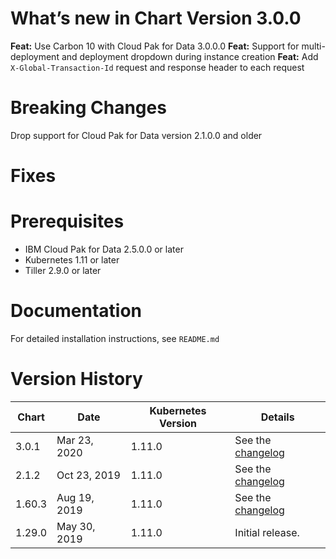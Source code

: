 # What’s new in Chart Version 3.0.0

**Feat:** Use Carbon 10 with Cloud Pak for Data 3.0.0.0
**Feat:** Support for multi-deployment and deployment dropdown during instance creation
**Feat:** Add `X-Global-Transaction-Id` request and response header to each request

# Breaking Changes

Drop support for Cloud Pak for Data version 2.1.0.0 and older

# Fixes

# Prerequisites

- IBM Cloud Pak for Data 2.5.0.0 or later
- Kubernetes 1.11 or later
- Tiller 2.9.0 or later

# Documentation

For detailed installation instructions, see `README.md`

# Version History

| Chart  | Date         | Kubernetes Version | Details                                 |
| ------ | ------------ | ------------------ | --------------------------------------- |
| 3.0.1  | Mar 23, 2020 | 1.11.0             | See the [changelog](../../CHANGELOG.md) |
| 2.1.2  | Oct 23, 2019 | 1.11.0             | See the [changelog](../../CHANGELOG.md) |
| 1.60.3 | Aug 19, 2019 | 1.11.0             | See the [changelog](../../CHANGELOG.md) |
| 1.29.0 | May 30, 2019 | 1.11.0             | Initial release.                        |
